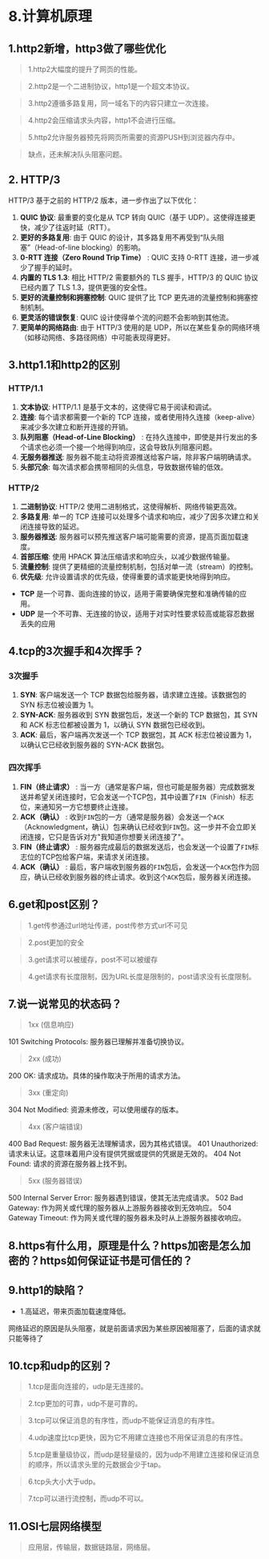 # 8.计算机原理

## 1.http2新增，http3做了哪些优化

>1.http2大幅度的提升了网页的性能。

>2.http2是一个二进制协议，http1是一个超文本协议。

>3.http2遵循多路复用，同一域名下的内容只建立一次连接。

>4.http2会压缩请求头内容，http1不会进行压缩。

>5.http2允许服务器预先将网页所需要的资源PUSH到浏览器内存中。

>缺点，还未解决队头阻塞问题。

## 2. HTTP/3

HTTP/3 基于之前的 HTTP/2 版本，进一步作出了以下优化：

1.  **QUIC 协议**: 最重要的变化是从 TCP 转向 QUIC（基于 UDP）。这使得连接更快，减少了往返时延（RTT）。
1.  **更好的多路复用**: 由于 QUIC 的设计，其多路复用不再受到“队头阻塞”（Head-of-line blocking）的影响。
1.  **0-RTT 连接（Zero Round Trip Time）** : QUIC 支持 0-RTT 连接，进一步减少了握手的延时。
1.  **内置的 TLS 1.3**: 相比 HTTP/2 需要额外的 TLS 握手，HTTP/3 的 QUIC 协议已经内置了 TLS 1.3，提供更强的安全性。
1.  **更好的流量控制和拥塞控制**: QUIC 提供了比 TCP 更先进的流量控制和拥塞控制机制。
1.  **更灵活的错误恢复**: QUIC 设计使得单个流的问题不会影响到其他流。
1.  **更简单的网络路由**: 由于 HTTP/3 使用的是 UDP，所以在某些复杂的网络环境（如移动网络、多路径网络）中可能表现得更好。

## 3.http1.1和http2的区别

### HTTP/1.1

1.  **文本协议**: HTTP/1.1 是基于文本的，这使得它易于阅读和调试。
1.  **连接**: 每个请求都需要一个新的 TCP 连接，或者使用持久连接（keep-alive）来减少多次建立和断开连接的开销。
1.  **队列阻塞（Head-of-Line Blocking）** : 在持久连接中，即使是并行发出的多个请求也必须一个接一个地得到响应，这会导致队列阻塞问题。
1.  **无服务器推送**: 服务器不能主动将资源推送给客户端，除非客户端明确请求。
1.  **头部冗余**: 每次请求都会携带相同的头信息，导致数据传输的低效。

### HTTP/2

1.  **二进制协议**: HTTP/2 使用二进制格式，这使得解析、网络传输更高效。
1.  **多路复用**: 单一的 TCP 连接可以处理多个请求和响应，减少了因多次建立和关闭连接导致的延迟。
1.  **服务器推送**: 服务器可以预先推送客户端可能需要的资源，提高页面加载速度。
1.  **首部压缩**: 使用 HPACK 算法压缩请求和响应头，以减少数据传输量。
1.  **流量控制**: 提供了更精细的流量控制机制，包括对单一流（stream）的控制。
1.  **优先级**: 允许设置请求的优先级，使得重要的请求能更快地得到响应。

-   **TCP** 是一个可靠、面向连接的协议，适用于需要确保完整和准确传输的应用。
-   **UDP** 是一个不可靠、无连接的协议，适用于对实时性要求较高或能容忍数据丢失的应用

## 4.tcp的3次握手和4次挥手？

### 3次握手

1.  **SYN**: 客户端发送一个 TCP 数据包给服务器，请求建立连接。该数据包的 SYN 标志位被设置为 1。
1.  **SYN-ACK**: 服务器收到 SYN 数据包后，发送一个新的 TCP 数据包，其 SYN 和 ACK 标志位都被设置为 1，以确认 SYN 数据包已经收到。
1.  **ACK**: 最后，客户端再次发送一个 TCP 数据包，其 ACK 标志位被设置为 1，以确认它已经收到服务器的 SYN-ACK 数据包。

### 四次挥手

1.  **FIN（终止请求）** : 当一方（通常是客户端，但也可能是服务器）完成数据发送并希望关闭连接时，它会发送一个TCP包，其中设置了`FIN`（Finish）标志位，来通知另一方它想要终止连接。
2.  **ACK（确认）** : 收到`FIN`包的一方（通常是服务器）会发送一个`ACK`（Acknowledgment，确认）包来确认已经收到`FIN`包。这一步并不会立即关闭连接，它只是告诉对方"我知道你想要关闭连接了"。
3.  **FIN（终止请求）** : 服务器完成最后的数据发送后，也会发送一个设置了`FIN`标志位的TCP包给客户端，来请求关闭连接。
4.  **ACK（确认）** : 最后，客户端收到服务器的`FIN`包后，会发送一个`ACK`包作为回应，确认已经收到服务器的终止请求。收到这个`ACK`包后，服务器关闭连接。

## 6.get和post区别？

>1.get传参通过url地址传递，post传参方式url不可见

>2.post更加的安全

>3.get请求可以被缓存，post不可以被缓存

>4.get请求有长度限制，因为URL长度是限制的，post请求没有长度限制。

## 7.说一说常见的状态码？

>1xx (信息响应)

101 Switching Protocols: 服务器已理解并准备切换协议。

>2xx (成功)

200 OK: 请求成功。具体的操作取决于所用的请求方法。

>3xx (重定向)

304 Not Modified: 资源未修改，可以使用缓存的版本。

>4xx (客户端错误)

400 Bad Request: 服务器无法理解请求，因为其格式错误。
401 Unauthorized: 请求未认证。这意味着用户没有提供凭据或提供的凭据是无效的。
404 Not Found: 请求的资源在服务器上找不到。

>5xx (服务器错误)

500 Internal Server Error: 服务器遇到错误，使其无法完成请求。
502 Bad Gateway: 作为网关或代理的服务器从上游服务器接收到无效响应。
504 Gateway Timeout: 作为网关或代理的服务器未及时从上游服务器接收响应。

## 8.https有什么用，原理是什么？https加密是怎么加密的？https如何保证证书是可信任的？

## 9.http1的缺陷？

- 1.高延迟，带来页面加载速度降低。

网络延迟的原因是队头阻塞，就是前面请求因为某些原因被阻塞了，后面的请求就只能等待了

## 10.tcp和udp的区别？

>1.tcp是面向连接的，udp是无连接的。

>2.tcp更加的可靠，udp不是可靠的。

>3.tcp可以保证消息的有序性，而udp不能保证消息的有序性。

>4.udp速度比tcp更快，因为它不用建立连接也不用保证消息的有序性。

>5.tcp是重量级协议，而udp是轻量级的，因为udp不用建立连接和保证消息的顺序，所以请求头里的元数据会少于tap。

>6.tcp头大小大于udp。

>7.tcp可以进行流控制，而udp不可以。

## 11.OSI七层网络模型

>应用层，传输层，数据链路层，网络层。
